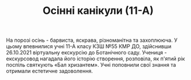 ﻿---
title: Осінні канікули (11-А)
---

На порозі осінь - барвиста, яскрава, різноманітна та захоплююча. У цьому впевнилися учні 11-А класу КЗШ №55 КМР ДО, здійснивши 26.10.2021 віртуальну екскурсію до Ботанічного саду. Учениця - екскурсовод нагадала його історію створення, розповіла, як п'ятий рік поспіль святкують «Бал хризантем». Учні поповнили свої знання та отримали естетичне задоволення.

<slideshow />
